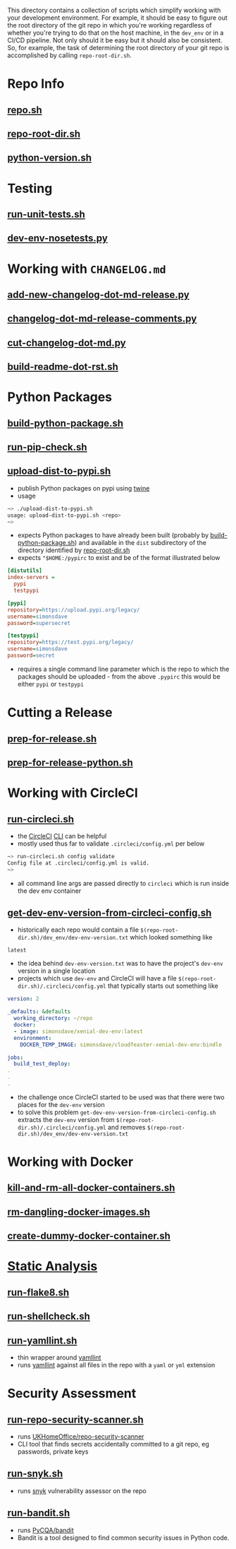 This directory contains a collection of scripts which simplify working with your development environment.
For example, it should be easy to figure out the root directory of the git repo in which you're working
regardless of whether you're trying to do that on the host machine, in the ```dev_env``` or in a CI/CD pipeline.
Not only should it be easy but it should also be consistent. So, for example, the task of determining
the root directory of your git repo is accomplished by calling ```repo-root-dir.sh```.

# Repo Info

## [repo.sh](repo.sh)

## [repo-root-dir.sh](repo-root-dir.sh)

## [python-version.sh](python-version.sh)

# Testing

## [run-unit-tests.sh](run-unit-tests.sh)

## [dev-env-nosetests.py](dev-env-nosetests.py)

# Working with ```CHANGELOG.md```

## [add-new-changelog-dot-md-release.py](add-new-changelog-dot-md-release.py)

## [changelog-dot-md-release-comments.py](changelog-dot-md-release-comments.py)

## [cut-changelog-dot-md.py](cut-changelog-dot-md.py)

## [build-readme-dot-rst.sh](build-readme-dot-rst.sh)

# Python Packages

## [build-python-package.sh](build-python-package.sh)

## [run-pip-check.sh](run-pip-check.sh)

## [upload-dist-to-pypi.sh](upload-dist-to-pypi.sh)

* publish Python packages on pypi using [twine](https://pypi.org/project/twine/)
* usage

```bash
~> ./upload-dist-to-pypi.sh
usage: upload-dist-to-pypi.sh <repo>
~>
```

* expects Python packages to have already been built (probably by [build-python-package.sh](#build-python-packagesh)) and available in the ```dist``` subdirectory of the directory identified by [repo-root-dir.sh](#repo-root-dirsh)
* expects ```"$HOME:/pypirc``` to exist and be of the format illustrated below

```ini
[distutils]
index-servers =
  pypi
  testpypi

[pypi]
repository=https://upload.pypi.org/legacy/
username=simonsdave
password=supersecret

[testpypi]
repository=https://test.pypi.org/legacy/
username=simonsdave
password=secret
```

* requires a single command line parameter which is the repo to which the packages
should be uploaded - from the above ```.pypirc``` this would be either ```pypi``` or ```testpypi```

# Cutting a Release

## [prep-for-release.sh](prep-for-release.sh)

## [prep-for-release-python.sh](prep-for-release-python.sh)

# Working with CircleCI

## [run-circleci.sh](run-circleci.sh)

* the [CircleCI](https://circleci.com) [CLI](https://circleci.com/docs/2.0/local-cli/) can be helpful
* mostly used thus far to validate ```.circleci/config.yml``` per below

```bash
~> run-circleci.sh config validate
Config file at .circleci/config.yml is valid.
~>
```

* all command line args are passed directly to ```circleci``` which is run inside
the dev env container

## [get-dev-env-version-from-circleci-config.sh](get-dev-env-version-from-circleci-config.sh)

* historically each repo would contain a
file ```$(repo-root-dir.sh)/dev_env/dev-env-version.txt```
which looked something like

```text
latest
```

* the idea behind ```dev-env-version.txt``` was to have the
project's ```dev-env``` version in a single location
* projects which use ```dev-env``` and CircleCI will have a
file ```$(repo-root-dir.sh)/.circleci/config.yml```
that typically starts out something like

```yaml
version: 2

_defaults: &defaults
  working_directory: ~/repo
  docker:
  - image: simonsdave/xenial-dev-env:latest
  environment:
    DOCKER_TEMP_IMAGE: simonsdave/cloudfeaster-xenial-dev-env:bindle

jobs:
  build_test_deploy:
.
.
.
```

* the challenge once CircleCI started to be used was that
there were two places for the ```dev-env``` version
* to solve this problem ```get-dev-env-version-from-circleci-config.sh```
extracts the ```dev-env``` version from ```$(repo-root-dir.sh)/.circleci/config.yml```
and removes ```$(repo-root-dir.sh)/dev_env/dev-env-version.txt```

# Working with Docker

## [kill-and-rm-all-docker-containers.sh](kill-and-rm-all-docker-containers.sh)

## [rm-dangling-docker-images.sh](rm-dangling-docker-images.sh)

## [create-dummy-docker-container.sh](create-dummy-docker-container.sh)

# [Static Analysis](https://en.wikipedia.org/wiki/Static_program_analysis)

## [run-flake8.sh](run-flake8.sh)

## [run-shellcheck.sh](run-shellcheck.sh)

## [run-yamllint.sh](run-yamllint.sh)

* thin wrapper around [yamllint](https://yamllint.readthedocs.io/en/stable/index.html)
* runs [yamllint](https://yamllint.readthedocs.io/en/stable/index.html) against all files in the repo with a ```yaml``` or ```yml``` extension

# Security Assessment

## [run-repo-security-scanner.sh](run-repo-security-scanner.sh)

* runs [UKHomeOffice/repo-security-scanner](https://github.com/UKHomeOffice/repo-security-scanner)
* CLI tool that finds secrets accidentally committed to a git repo, eg passwords, private keys

## [run-snyk.sh](run-snyk.sh)

* runs [snyk](https://snyk.io/) vulnerability assessor on the repo

## [run-bandit.sh](run-bandit.sh)

* runs [PyCQA/bandit](https://github.com/PyCQA/bandit)
* Bandit is a tool designed to find common security issues in Python code.
